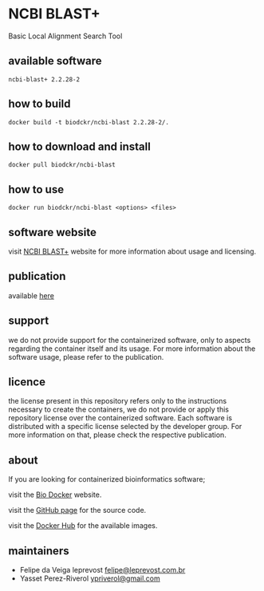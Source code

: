 NCBI BLAST+
=====
Basic Local Alignment Search Tool


available software
--------
`ncbi-blast+ 2.2.28-2`


how to build
------------
`docker build -t biodckr/ncbi-blast 2.2.28-2/.`


how to download and install
---------------------------
`docker pull biodckr/ncbi-blast`


how to use
------------
`docker run biodckr/ncbi-blast <options> <files>`


software website
----------------
visit [NCBI BLAST+](http://blast.ncbi.nlm.nih.gov/Blast.cgi?PAGE_TYPE=BlastDocs&DOC_TYPE=Download) website for more information about usage and licensing.


publication
-----------
available [here](https://blast.ncbi.nlm.nih.gov/Blast.cgi?CMD=Web&PAGE_TYPE=BlastDocs&DOC_TYPE=References)


support
-------
we do not provide support for the containerized software, only to aspects regarding the container itself
and its usage. For more information about the software usage, please refer to the publication.


licence
-------
the license present in this repository refers only to the instructions necessary to create the containers, we do not provide or apply this repository license over the containerized software. Each software is distributed with a specific license selected by the developer group. For more information on that, please check the respective publication.


about
-----
If you are looking for containerized bioinformatics software;

visit the [Bio Docker](http://biodocker.github.io "Bio Docker") website.

visit the [GitHub page](https://github.com/BioDocker/) for the source code.

visit the [Docker Hub](https://registry.hub.docker.com/repos/biodckr/) for the available images.


maintainers
-----------
* Felipe da Veiga leprevost <felipe@leprevost.com.br>
* Yasset Perez-Riverol <ypriverol@gmail.com>
